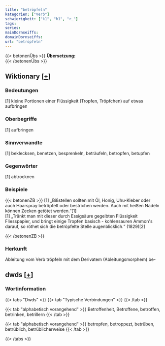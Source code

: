 ```yaml
---
title: "betröpfeln"
kategorien: ["Verb"]
schwierigkeit: ["k1", "h1", "r_"]
tags:
series:
mainDornseiffs:
domainDornseiffs:
url: "betröpfeln"
---
```


{{< betonenÜbs >}}
**Übersetzung:**  
{{< /betonenÜbs >}}

## Wiktionary [[+](https://de.wiktionary.org/wiki/betröpfeln)]

### Bedeutungen
[1] kleine Portionen einer Flüssigkeit (Tropfen, Tröpfchen) auf etwas aufbringen  

### Oberbegriffe
[1] aufbringen  

### Sinnverwandte
[1] beklecksen, benetzen, besprenkeln, beträufeln, betropfen, betupfen  

### Gegenwörter
[1] abtrocknen  

### Beispiele
{{< betonenZB >}}
[1] „Bißstellen sollten mit Öl, Honig, Uhu-Kleber oder auch Haarspray betröpfelt oder bestrichen werden. Auch mit heißen Nadeln können Zecken getötet werden.“[1]  
[1] „Tränkt man mit dieser durch Essigsäure gegelbten Flüssigkeit Fliesspapier, und bringt einige Tropfen basisch - kohlensauren Ammon's darauf, so röthet sich die betröpfelte Stelle augenblicklich.“ (1829)[2]  

{{< /betonenZB >}}
### Herkunft
Ableitung vom Verb tröpfeln mit dem Derivatem (Ableitungsmorphem) be-  



## dwds [[+](https://www.dwds.de/wb/betröpfeln)]

### Wortinformation
{{< tabs "Dwds" >}}
{{< tab "Typische Verbindungen" >}}
{{< /tab >}}

{{< tab "alphabetisch vorangehend" >}}
Betroffenheit, Betroffene, betroffen, betrinken, betrillern
{{< /tab >}}

{{< tab "alphabetisch vorangehend" >}}
betropfen, betroppezt, betrüben, betrüblich, betrüblicherweise
{{< /tab >}}

{{< /tabs >}}

